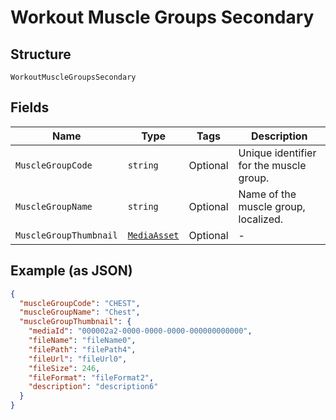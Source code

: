 
# Workout Muscle Groups Secondary

## Structure

`WorkoutMuscleGroupsSecondary`

## Fields

| Name | Type | Tags | Description |
|  --- | --- | --- | --- |
| `MuscleGroupCode` | `string` | Optional | Unique identifier for the muscle group. |
| `MuscleGroupName` | `string` | Optional | Name of the muscle group, localized. |
| `MuscleGroupThumbnail` | [`MediaAsset`](../../doc/models/media-asset.md) | Optional | - |

## Example (as JSON)

```json
{
  "muscleGroupCode": "CHEST",
  "muscleGroupName": "Chest",
  "muscleGroupThumbnail": {
    "mediaId": "000002a2-0000-0000-0000-000000000000",
    "fileName": "fileName0",
    "filePath": "filePath4",
    "fileUrl": "fileUrl0",
    "fileSize": 246,
    "fileFormat": "fileFormat2",
    "description": "description6"
  }
}
```

